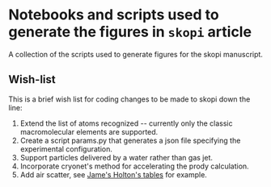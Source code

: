 # Notebooks and scripts used to generate the figures in `skopi` article

A collection of the scripts used to generate figures for the skopi manuscript.

## Wish-list

This is a brief wish list for coding changes to be made to skopi down the line:
1. Extend the list of atoms recognized -- currently only the classic macromolecular elements are supported.
2. Create a script params.py that generates a json file specifying the experimental configuration.
3. Support particles delivered by a water rather than gas jet.
4. Incorporate cryonet's method for accelerating the prody calculation.
5. Add air scatter, see [Jame's Holton's tables](https://bl831.als.lbl.gov/~jamesh/nanoBragg/) for example.
